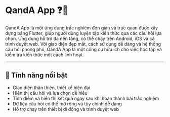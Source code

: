 # QandA App ❓📱

QandA App là một ứng dụng trắc nghiệm đơn giản và trực quan được xây dựng bằng Flutter, giúp người dùng luyện tập kiến thức qua các câu hỏi lựa chọn. Ứng dụng hỗ trợ đa nền tảng, có thể chạy trên Android, iOS và cả trình duyệt web. Với giao diện đẹp mắt, cách sử dụng dễ dàng và hệ thống câu hỏi phong phú, QandA App là một công cụ hữu ích cho việc học tập và kiểm tra kiến thức một cách linh hoạt.

---

## 🌟 Tính năng nổi bật

- Giao diện thân thiện, thiết kế hiện đại
- Hiển thị câu hỏi và lựa chọn dễ hiểu
- Tính điểm và hiển thị kết quả ngay sau khi hoàn thành bài trắc nghiệm
- Dữ liệu câu hỏi có thể mở rộng và tùy chỉnh dễ dàng
- Hỗ trợ chạy trên thiết bị di động và trình duyệt web
